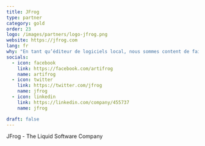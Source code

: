 ```yaml
---
title: JFrog
type: partner
category: gold
order: 23
logo: /images/partners/logo-jfrog.png
website: https://jfrog.com
lang: fr
why: "En tant qu’éditeur de logiciels local, nous sommes content de faire partie du DevFest Toulouse de nouveau. C’est un endroit idéal pour rencontrer nos utilisateurs, rencontrer de nouveaux contacts et rappeler à la communauté des développeurs Toulousains que nous avons des emplois géniaux à offrir ;-). De plus, notre propre équipe apprend dans les sessions également et nous pouvons créer des réseaux et échanger avec les autres entreprises partenaires."
socials:
  - icon: facebook
    link: https://facebook.com/artifrog
    name: artifrog
  - icon: twitter
    link: https://twitter.com/jfrog
    name: jfrog
  - icon: linkedin
    link: https://linkedin.com/company/455737
    name: jfrog

draft: false
---
```

JFrog - The Liquid Software Company
